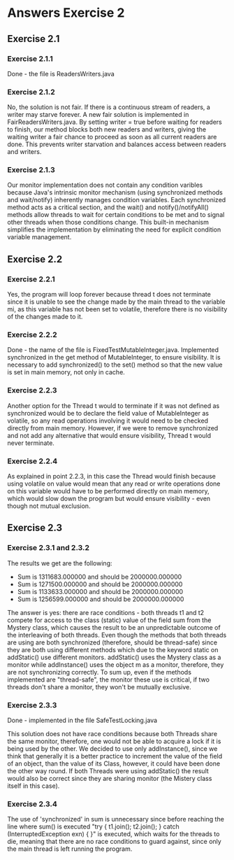 # Answers Exercise 2

## Exercise 2.1

### Exercise 2.1.1

Done - the file is ReadersWriters.java

### Exercise 2.1.2

No, the solution is not fair. If there is a continuous stream of readers, a writer may starve forever.
A new fair solution is implemented in FairReadersWriters.java. By setting writer = true before waiting for readers to finish, our method blocks both new readers and writers, giving the waiting writer a fair chance to proceed as soon as all current readers are done. This prevents writer starvation and balances access between readers and writers.

### Exercise 2.1.3

Our monitor implementation does not contain any condition varibles because Java's intrinsic monitor mechanism (using synchronized methods and wait/notify) inherently manages condition variables. Each synchronized method acts as a critical section, and the wait() and notify()/notifyAll() methods allow threads to wait for certain conditions to be met and to signal other threads when those conditions change. This built-in mechanism simplifies the implementation by eliminating the need for explicit condition variable management.

## Exercise 2.2

### Exercise 2.2.1

Yes, the program will loop forever because thread t does not terminate since it is unable to see the change made by the main thread to the variable mi, as this variable has not been set to volatile, therefore there is no visibility of the changes made to it.

### Exercise 2.2.2

Done - the name of the file is FixedTestMutableInteger.java. Implemented synchronized in the get method of MutableInteger, to ensure visibility. It is necessary to add synchronized() to the set() method so that the new value is set in main memory, not only in cache.

### Exercise 2.2.3

Another option for the Thread t would to terminate if it was not defined as synchronized would be to declare the field value of MutableInteger as volatile, so any read operations involving it would need to be checked directly from main memory. However, if we were to remove synchronized and not add any alternative that would ensure visibility, Thread t would never terminate.

### Exercise 2.2.4

As explained in point 2.2.3, in this case the Thread would finish because using volatile on value would mean that any read or write operations done on this variable would have to be performed directly on main memory, which would slow down the program but would ensure visibility - even though not mutual exclusion.

## Exercise 2.3

### Exercise 2.3.1 and 2.3.2

The results we get are the following:

- Sum is 1311683.000000 and should be 2000000.000000
- Sum is 1271500.000000 and should be 2000000.000000
- Sum is 1133633.000000 and should be 2000000.000000
- Sum is 1256599.000000 and should be 2000000.000000

The answer is yes: there are race conditions - both threads t1 and t2 compete for access to the class (static) value of the field sum from the Mystery class, which causes the result to be an unpredictable outcome of the interleaving of both threads. Even though the methods that both threads are using are both synchronized (therefore, should be thread-safe) since they are both using different methods which due to the keyword static on addStatic() use different monitors. addStatic() uses the Mystery class as a monitor while addInstance() uses the object m as a monitor, therefore, they are not synchronizing correctly. 
To sum up, even if the methods implemented are "thread-safe", the monitor these use is critical, if two threads don't share a monitor, they won't be mutually exclusive.

### Exercise 2.3.3

Done - implemented in the file SafeTestLocking.java

This solution does not have race conditions because both Threads share the same monitor, therefore, one would not be able to acquire a lock if it is being used by the other. We decided to use only addInstance(), since we think that generally it is a better practice to increment the value of the field of an object, than the value of its Class, however, it could have been done the other way round. If both Threads were using addStatic() the result would also be correct since they are sharing monitor (the Mistery class itself in this case).

### Exercise 2.3.4

The use of 'synchronized' in sum is unnecessary since before reaching the line where sum() is executed "try { t1.join(); t2.join(); } catch (InterruptedException exn) { }" is executed, which waits for the threads to die, meaning that there are no race conditions to guard against, since only the main thread is left running the program.
